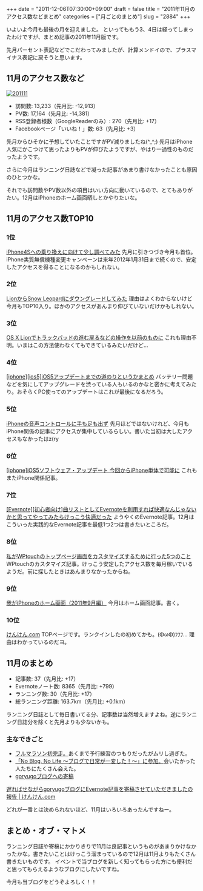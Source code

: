 +++
date = "2011-12-06T07:30:00+09:00"
draft = false
title = "2011年11月のアクセス数などまとめ"
categories = ["月ごとのまとめ"]
slug = "2884"
+++

いよいよ今月も最後の月を迎えました。
といってももう3、4日は経ってしまったわけですが、まとめ記事の2011年11月版です。

先月パーセント表記などでこだわってみましたが、計算メンドイので、プラスマイナス表記に戻そうと思います。<!--more--><h2>11月のアクセス数など</h2>
<a href="http://knk-n.com/wp-content/uploads/2011/12/201111.jpg" title="201111"><img src="http://knk-n.com/wp-content/uploads/2011/12/201111.jpg" alt="201111" title="201111.jpg" /></a>

<ul>
<li>訪問数: 13,233（先月比: -12,913）</li>
<li>PV数: 17,164（先月比: -14,381）</li>
<li>RSS登録者様数（GoogleReaderのみ）: 270（先月比: +17）</li>
<li>Facebookページ「いいね！」数: 63（先月比: +3）</li>
</ul>

先月からひそかに予想していたことですがPV減りましたね(^_^;)
先月はiPhone人気にかこつけて思ったよりもPVが伸びたようですが、やはり一過性のものだったようです。

さらに今月はランニング日誌などで凝った記事があまり書けなかったことも原因のひとつかな。

それでも訪問数やPV数以外の項目はいい方向に動いているので、とてもありがたい。12月はiPhoneのホーム画面晒しとかやりたいな。

<h2>11月のアクセス数TOP10</h2>
<h3>1位</h3>
<a href="http://knk-n.com/2011/10/08/iphone4s/" target="_blank">iPhone4Sへの乗り換えに向けて少し調べてみた</a><a href="http://b.hatena.ne.jp/entry/http://knk-n.com/2011/10/08/iphone4s/" target="_blank"><img src="http://b.hatena.ne.jp/entry/image/http://knk-n.com/2011/10/08/iphone4s/" alt="" /></a>
先月に引きつづき今月も首位。iPhone実質無償機種変更キャンペーンは来年2012年1月31日まで続くので、安定したアクセスを得ることになるのかもしれない。
<h3>2位</h3>
<a href="http://knk-n.com/2011/08/08/lion_snowleopard/" target="_blank">LionからSnow Leopardにダウングレードしてみた</a><a href="http://b.hatena.ne.jp/entry/http://knk-n.com/2011/08/08/lion_snowleopard/" target="_blank"><img src="http://b.hatena.ne.jp/entry/image/http://knk-n.com/2011/08/08/lion_snowleopard/" alt="" /></a>
理由はよくわからないけど今月もTOP10入り。ほかのアクセスがあんまり伸びていないだけかもしれない。
<h3>3位</h3>
<a href="http://knk-n.com/2011/07/22/lion-trackpad/" target="_blank">OS X Lionでトラックパッドの進む戻るなどの操作を以前のものに</a><a href="http://b.hatena.ne.jp/entry/http://knk-n.com/2011/07/22/lion-trackpad/" target="_blank"><img src="http://b.hatena.ne.jp/entry/image/http://knk-n.com/2011/07/22/lion-trackpad/" alt="" /></a>
これも理由不明。いまはこの方法使わなくてもできているみたいだけど…
<h3>4位</h3>
<a href="http://knk-n.com/2011/10/14/ios5-update_matome/" target="_blank">[iphone][ios5]iOS5アップデートまでの道のりというかまとめ</a><a href="http://b.hatena.ne.jp/entry/http://knk-n.com/2011/10/14/ios5-update_matome/" target="_blank"><img src="http://b.hatena.ne.jp/entry/image/http://knk-n.com/2011/10/14/ios5-update_matome/" alt="" /></a>
バッテリー問題などを気にしてアップグレードを渋っている人もいるのかなと密かに考えてみたり。おそらくPC使ってのアップデートはこれが最後になるだろう。
<h3>5位</h3>
<a href="http://knk-n.com/2011/07/10/voice-control/" target="_blank">iPhoneの音声コントロールに手も足も出ず</a><a href="http://b.hatena.ne.jp/entry/http://knk-n.com/2011/07/10/voice-control/" target="_blank"><img src="http://b.hatena.ne.jp/entry/image/http://knk-n.com/2011/07/10/voice-control/" alt="" /></a>
先月ほどではないけれど、今月もiPhone関係の記事にアクセスが集中しているらしい。書いた当初は大したアクセスもなかったはz(ry
<h3>6位</h3>
<a href="http://knk-n.com/2011/11/11/ios5-update_pcfree/" target="_blank">[iphone]iOS5ソフトウェア・アップデート 今回からiPhone単体で可能に</a><a href="http://b.hatena.ne.jp/entry/http://knk-n.com/2011/11/11/ios5-update_pcfree/" target="_blank"><img src="http://b.hatena.ne.jp/entry/image/http://knk-n.com/2011/11/11/ios5-update_pcfree/" alt="" /></a>
これもまたiPhone関係記事。
<h3>7位</h3>
<a href="http://knk-n.com/2011/11/21/evernote-songlist/" target="_blank">[Evernote][初心者向け]曲リストとしてEvernoteを利用すれば快適なんじゃないかと思ってやってみたらけっこう快適だった</a><a href="http://b.hatena.ne.jp/entry/http://knk-n.com/2011/11/21/evernote-songlist/" target="_blank"><img src="http://b.hatena.ne.jp/entry/image/http://knk-n.com/2011/11/21/evernote-songlist/" alt="" /></a>
ようやくのEvernote記事。12月はこういった実践的なEvernote記事を最低1つ2つは書きたいところだ。
<h3>8位</h3>
<a href="http://knk-n.com/2011/06/27/wptouch-top/" target="_blank">私がWPtouchのトップページ画面をカスタマイズするために行った5つのこと</a><a href="http://b.hatena.ne.jp/entry/http://knk-n.com/2011/06/27/wptouch-top/" target="_blank"><img src="http://b.hatena.ne.jp/entry/image/http://knk-n.com/2011/06/27/wptouch-top/" alt="" /></a>
WPtouchのカスタマイズ記事。けっこう安定したアクセス数を毎月稼いでいるようだ。前に探したときはあんまりなかったからね。
<h3>9位</h3>
<a href="http://knk-n.com/2011/09/22/201109iphone_home/" target="_blank">我がiPhoneのホーム画面（2011年9月編）</a><a href="http://b.hatena.ne.jp/entry/http://knk-n.com/2011/09/22/201109iphone_home/" target="_blank"><img src="http://b.hatena.ne.jp/entry/image/http://knk-n.com/2011/09/22/201109iphone_home/" alt="" /></a>
今月はホーム画面記事。書く。
<h3>10位</h3>
<a href="http://knk-n.com/" target="_blank">けんけん.com</a><a href="http://b.hatena.ne.jp/entry/http://knk-n.com/" target="_blank"><img src="http://b.hatena.ne.jp/entry/image/http://knk-n.com/" alt="" /></a>
TOPページです。ランクインしたの初めてかも。(ΦωΦ)ﾌﾌﾌ… 理由はわかっているのだヨ。
<h2>11月のまとめ</h2>
<ul>
<li>記事数: 37（先月比: +17）</li>
<li>Evernoteノート数: 8365（先月比: +799）</li>
<li>ランニング数: 30（先月比: +17）</li>
<li>総ランニング距離: 163.7km（先月比:  +0.1km）</li>
</ul>
ランニング日誌として毎日書いてる分、記事数は当然増えますよね。逆にランニング日誌分を除くと先月よりも少ないかも。

<h3>主なできごと</h3>
<ul>
<li><a href="http://knk-n.com/2011/11/10/running-20111110_first-full-marathon/" target="_blank">フルマラソン初完走。</a>あくまで予行練習のつもりだったがムリし過ぎた。
</li>
<li><a href="http://knk-n.com/2011/11/27/noblognolife/" target="_blank">「No Blog, No Life 〜ブログで日常が一変した！〜」に参加。</a>会いたかった人たちにたくさん会えた。</li>
<li><a href="http://goryugo.com/20111130/knk_n_evernote/" target="_blank">goryugoブログへの寄稿</a></li>
</ul>


<a href="http://knk-n.com/2011/12/05/goryugo_kikou/" target="_blank">遅ればせながらgoryugoブログにEvernote記事を寄稿させていただきましたの報告 | けんけん.com</a><a href="http://b.hatena.ne.jp/entry/http://knk-n.com/2011/12/05/goryugo_kikou/" target="_blank"><img src="http://b.hatena.ne.jp/entry/image/http://knk-n.com/2011/12/05/goryugo_kikou/" alt="" /></a>

どれが一番とは決められないほど、11月はいろいろあったんですねー。




<h2>まとめ・オブ・マトメ</h2>
ランニング日誌や寄稿にかかりきりで11月は良記事というものがあまりかけなかったかな。書きたいことはけっこう溜まっているので12月は11月よりもたくさん書きたいものです。
イベントで当ブログを新しく知ってもらった方にも便利だと思ってもらえるようなブログにしたいですね。

今月も当ブログをどうぞよろしく！！
